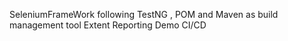 SeleniumFrameWork following 
TestNG ,
POM
and Maven as build management tool
Extent Reporting
Demo
CI/CD
